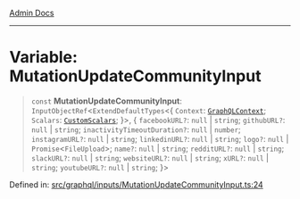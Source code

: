[Admin Docs](/)

***

# Variable: MutationUpdateCommunityInput

> `const` **MutationUpdateCommunityInput**: `InputObjectRef`\<`ExtendDefaultTypes`\<\{ `Context`: [`GraphQLContext`](../../../context/type-aliases/GraphQLContext.md); `Scalars`: [`CustomScalars`](../../../scalars/type-aliases/CustomScalars.md); \}\>, \{ `facebookURL?`: `null` \| `string`; `githubURL?`: `null` \| `string`; `inactivityTimeoutDuration?`: `null` \| `number`; `instagramURL?`: `null` \| `string`; `linkedinURL?`: `null` \| `string`; `logo?`: `null` \| `Promise`\<`FileUpload`\>; `name?`: `null` \| `string`; `redditURL?`: `null` \| `string`; `slackURL?`: `null` \| `string`; `websiteURL?`: `null` \| `string`; `xURL?`: `null` \| `string`; `youtubeURL?`: `null` \| `string`; \}\>

Defined in: [src/graphql/inputs/MutationUpdateCommunityInput.ts:24](https://github.com/Sourya07/talawa-api/blob/cfbd515d04ffba748b09232a33807f1845dd1878/src/graphql/inputs/MutationUpdateCommunityInput.ts#L24)
